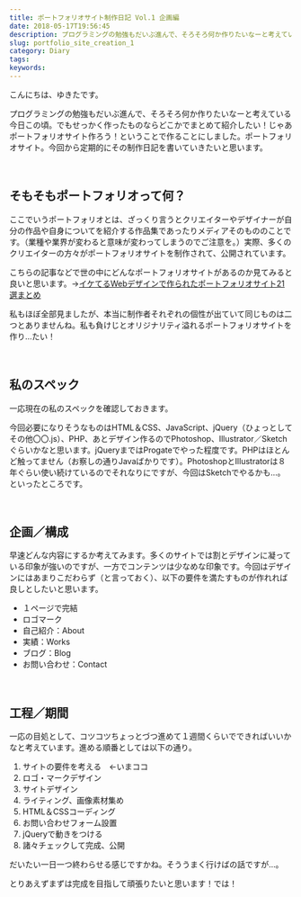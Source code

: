 ```yaml
---
title: ポートフォリオサイト制作日記 Vol.1 企画編
date: 2018-05-17T19:56:45
description: プログラミングの勉強もだいぶ進んで、そろそろ何か作りたいなーと考えている今日この頃。でもせっかく作った
slug: portfolio_site_creation_1
category: Diary
tags: 
keywords: 
---
```


こんにちは、ゆきたです。

プログラミングの勉強もだいぶ進んで、そろそろ何か作りたいなーと考えている今日この頃。でもせっかく作ったものならどこかでまとめて紹介したい！じゃあポートフォリオサイト作ろう！ということで作ることにしました。ポートフォリオサイト。今回から定期的にその制作日記を書いていきたいと思います。

&nbsp;

## そもそもポートフォリオって何？

ここでいうポートフォリオとは、ざっくり言うとクリエイターやデザイナーが自分の作品や自身についてを紹介する作品集であったりメディアそのもののことです。（業種や業界が変わると意味が変わってしまうのでご注意を。）実際、多くのクリエイターの方々がポートフォリオサイトを制作されて、公開されています。

こちらの記事などで世の中にどんなポートフォリオサイトがあるのか見てみると良いと思います。→[イケてるWebデザインで作られたポートフォリオサイト21選まとめ](https://mynavi-creator.jp/knowhow/article/cool-web-design-portfolio-sites)

私もほぼ全部見ましたが、本当に制作者それぞれの個性が出ていて同じものは二つとありませんね。私も負けじとオリジナリティ溢れるポートフォリオサイトを作り…たい！

&nbsp;

## 私のスペック

一応現在の私のスペックを確認しておきます。

今回必要になりそうなものはHTML＆CSS、JavaScript、jQuery（ひょっとしてその他〇〇.js）、PHP、あとデザイン作るのでPhotoshop、Illustrator／Sketchぐらいかなと思います。jQueryまではProgateでやった程度です。PHPはほとんど触ってません（お察しの通りJavaばかりです）。PhotoshopとIllustratorは８年ぐらい使い続けているのでそれなりにですが、今回はSketchでやるかも…。といったところです。

&nbsp;

## 企画／構成

早速どんな内容にするか考えてみます。多くのサイトでは割とデザインに凝っている印象が強いのですが、一方でコンテンツは少なめな印象です。今回はデザインにはあまりこだわらず（と言っておく）、以下の要件を満たすものが作れれば良しとしたいと思います。

- １ページで完結
- ロゴマーク
- 自己紹介：About
- 実績：Works
- ブログ：Blog
- お問い合わせ：Contact

&nbsp;

## 工程／期間

一応の目処として、コツコツちょっとづつ進めて１週間くらいでできればいいかなと考えています。進める順番としては以下の通り。

1. サイトの要件を考える　←いまココ
2. ロゴ・マークデザイン
3. サイトデザイン
4. ライティング、画像素材集め
5. HTML＆CSSコーディング
6. お問い合わせフォーム設置
7. jQueryで動きをつける
8. 諸々チェックして完成、公開

だいたい一日一つ終わらせる感じですかね。そううまく行けばの話ですが…。

とりあえずまずは完成を目指して頑張りたいと思います！では！

